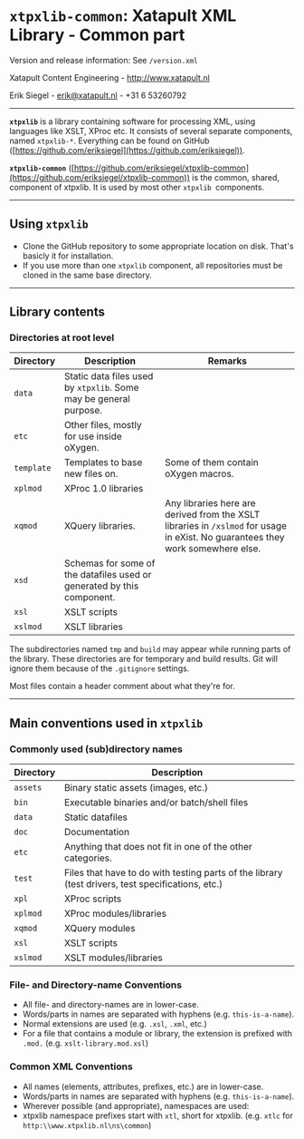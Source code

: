 # `xtpxlib-common`: Xatapult XML Library - Common part

Version and release information: See `/version.xml` 

Xatapult Content Engineering - http://www.xatapult.nl

Erik Siegel - erik@xatapult.nl - +31 6 53260792

----

**`xtpxlib`** is a library containing software for processing XML, using languages like 
XSLT, XProc etc. It consists of several separate components, named `xtpxlib-*`. Everything can be found on GitHub ([https://github.com/eriksiegel](https://github.com/eriksiegel)).

**`xtpxlib-common`** ([https://github.com/eriksiegel/xtpxlib-common](https://github.com/eriksiegel/xtpxlib-common)) is the common, shared, component of xtpxlib. It is used by most other `xtpxlib `components.

----

## Using `xtpxlib`

* Clone the GitHub repository to some appropriate location on disk. That's basicly it for installation.
* If you use more than one `xtpxlib` component, all repositories must be cloned in the same base directory.

----

## Library contents

### Directories at root level

| Directory | Description | Remarks |
| --------- | ----------- | --------|
| `data` | Static data files used by `xtpxlib`. Some may be general purpose. |  |
| `etc` | Other files, mostly for use inside oXygen. |  |
| `template` | Templates to base new files on.  | Some of them contain oXygen macros. |
| `xplmod` | XProc 1.0 libraries |  |
| `xqmod` | XQuery libraries. | Any libraries here are derived from the XSLT libraries in `/xslmod` for usage in eXist. No guarantees they work somewhere else. |
| `xsd` | Schemas for some of the datafiles used or generated by this component. |  |
| `xsl` | XSLT scripts |  |
| `xslmod` | XSLT libraries |  |

The subdirectories named `tmp` and  `build` may appear while running parts of the library. These directories are for temporary and build results. Git will ignore them because of the `.gitignore` settings.

Most files contain a header comment about what they're for.

----


## Main conventions used in `xtpxlib`

### Commonly used (sub)directory names

| Directory | Description |
| --------- | ----------- |
| `assets` | Binary static assets (images, etc.)
| `bin` | Executable binaries and/or batch/shell files | 
| `data` | Static datafiles |
| `doc` | Documentation |
| `etc` | Anything that does not fit in one of the other categories. |
| `test` | Files that have to do with testing parts of the library (test drivers, test specifications, etc.) | 
| `xpl` | XProc scripts |
| `xplmod` | XProc modules/libraries |
| `xqmod` | XQuery modules |
| `xsl` | XSLT scripts |
| `xslmod` | XSLT modules/libraries |

### File- and Directory-name Conventions

* All file- and directory-names are in lower-case.
* Words/parts in names are separated with hyphens (e.g. `this-is-a-name`).
* Normal extensions are used (e.g. `.xsl`, `.xml`, etc.)
* For a file that contains a module or library, the extension is prefixed with `.mod.` (e.g. `xslt-library.mod.xsl`)

### Common XML Conventions

* All names (elements, attributes, prefixes, etc.) are in lower-case.
* Words/parts in names are separated with hyphens (e.g. `this-is-a-name`).
* Wherever possible (and appropriate), namespaces are used:
* xtpxlib namespace prefixes start with `xtl`, short for xtpxlib. (e.g. `xtlc` for `http:\\www.xtpxlib.nl\ns\common`)

